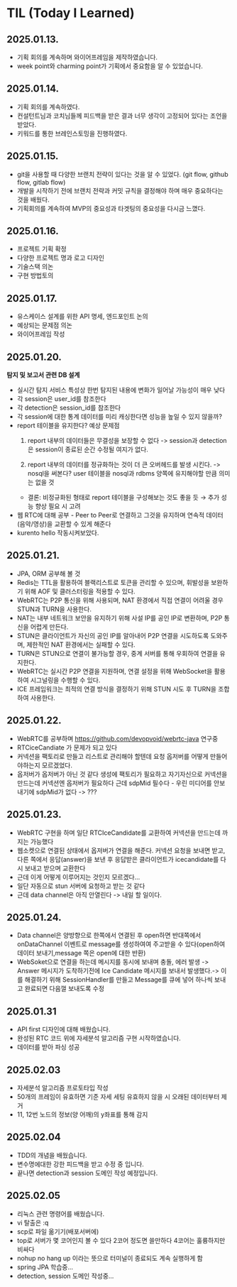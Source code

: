# TIL (Today I Learned)
## 2025.01.13.
 - 기획 회의를 계속하며 와이어프레임을 제작하였습니다.
 - week point와 charming point가 기획에서 중요함을 알 수 있었습니다.

## 2025.01.14.
 - 기획 회의를 계속하였다.
 - 컨설턴트님과 코치님들께 피드백을 받은 결과 너무 생각이 고정되어 있다는 조언을 받았다.
 - 키워드를 통한 브레인스토밍을 진행하였다.

## 2025.01.15.
 - git을 사용할 때 다양한 브랜치 전략이 있다는 것을 알 수 있었다. (git flow, github flow, gitlab flow)
 - 개발을 시작하기 전에 브랜치 전략과 커밋 규칙을 결정해야 하며 매우 중요하다는 것을 배웠다.
 - 기획회의를 계속하여 MVP의 중요성과 타겟팅의 중요성을 다시금 느꼈다.

## 2025.01.16.
 - 프로젝트 기획 확정
 - 다양한 프로젝트 명과 로고 디자인
 - 기술스택 의논
 - 구현 방법토의

## 2025.01.17.
 - 유스케이스 설계를 위한 API 명세, 엔드포인트 논의
 - 예상되는 문제점 의논
 - 와이어프레임 작성

## 2025.01.20.
 **탐지 및 보고서 관련 DB 설계**
 - 실시간 탐지 서비스 특성상 한번 탐지된 내용에 변화가 일어날 가능성이 매우 낮다
 - 각 session은 user_id를 참조한다
 - 각 detection은 session_id를 참조한다
 - 각 session에 대한 통계 데이터를 미리 캐싱한다면 성능을 높일 수 있지 않을까?
 - report 테이블을 유지한다?
    예상 문제점
    1. report 내부의 데이터들은 무결성을 보장할 수 없다
    -> session과 detection은 session이 종료된 순간 수정될 여지가 없다.
       
    2. report 내부의 데이터를 정규화하는 것이 더 큰 오버헤드를 발생 시킨다.
    -> nosql을 써본다? user 테이블을 nosql과 rdbms 양쪽에 유지해야할 만큼 의미는 없을 것    
    - 결론: 비정규화된 형태로 report 테이블을 구성해보는 것도 좋을 듯 → 추가 성능 향상 필요 시 고려
 - 웹 RTC에 대해 공부 - Peer to Peer로 연결하고 그것을 유지하며 연속적 데이터(음악/영상)을 교환할 수 있게 해준다
 - kurento hello 작동시켜보았다.

## 2025.01.21.
 - JPA, ORM 공부해 볼 것
 - Redis는 TTL을 활용하여 블랙리스트로 토큰을 관리할 수 있으며, 휘발성을 보완하기 위해 AOF 및 클러스터링을 적용할 수 있다.
 - WebRTC는 P2P 통신을 위해 사용되며, NAT 환경에서 직접 연결이 어려울 경우 STUN과 TURN을 사용한다.
 - NAT는 내부 네트워크 보안을 유지하기 위해 사설 IP를 공인 IP로 변환하며, P2P 통신을 어렵게 만든다.
 - STUN은 클라이언트가 자신의 공인 IP를 알아내어 P2P 연결을 시도하도록 도와주며, 제한적인 NAT 환경에서는 실패할 수 있다.
 - TURN은 STUN으로 연결이 불가능할 경우, 중계 서버를 통해 우회하여 연결을 유지한다.
 - WebRTC는 실시간 P2P 연결을 지원하며, 연결 설정을 위해 WebSocket을 활용하여 시그널링을 수행할 수 있다.
 - ICE 프레임워크는 최적의 연결 방식을 결정하기 위해 STUN 시도 후 TURN을 조합하여 사용한다.

## 2025.01.22.
 - WebRTC를 공부하며 https://github.com/devopvoid/webrtc-java 연구중
 - RTCiceCandiate 가 문제가 되고 있다
 - 커넥션을 팩토리로 만들고 리스트로 관리해야 할텐데 요청 옵저버를 어떻게 만들어야하는지 모르겠었다.
 - 옵저버가 옵저버가 아닌 것 같다 생성에 팩토리가 필요하고 자기자신으로 커넥션을 만드는데 커넥션엔 옵저버가 필요하다 근데 sdpMid 필수다 - 우린 미디어를 안보내기에 sdpMid가 없다 -> ???

## 2025.01.23.
 - WebRTC 구현을 하며 일단 RTCIceCandidate를 교환하여 커넥션을 만드는데 까지는 가능했다
 - 웹소켓으로 연결된 상태에서 옵저버가 연결을 해준다. 커넥션 요청을 보내면 받고, 다른 쪽에서 응답(answer)을 보낸 후 응답받은 클라이언트가 icecandidate를 다시 보내고 받으며 교환한다
 - 근데 이게 어떻게 이루어지는 것인지 모르겠다...
 - 일단 자동으로 stun 서버에 요청하고 받는 것 같다
 - 근데 data channel은 아직 안열린다 -> 내일 할 일이다.

## 2025.01.24.
 - Data channel은 양방향으로 한쪽에서 연결된 후 open하면 반대쪽에서 onDataChannel 이벤트로 message를 생성하여여 주고받을 수 있다(open하여 데이터 보내기,message 쪽은 open에 대한 반환)
 - WebSoket으로 연결을 하는데 메시지를 동시에 보내며 충돌, 에러 발생 -> Answer 메시지가 도착하기전에 Ice Candidate 메시지를 보내서 발생했다.-> 이를 해결하기 위해 SessionHandler를 만들고 Message를 큐에 넣어 하나씩 보내고 완료되면 다음껄 보내도록 수정

## 2025.01.31
 - API first 디자인에 대해 배웠습니다.
 - 완성된 RTC 코드 위에 자세분석 알고리즘 구현 시작하였습니다.
 - 데이터를 받아 파싱 성공

## 2025.02.03
 - 자세분석 알고리즘 프로토타입 작성
 - 50개의 프레임이 유효하면 기준 자세 세팅 유효하지 않을 시 오래된 데이터부터 제거
 - 11, 12번 노드의 정보(양 어깨)의 y좌표를 통해 감지

## 2025.02.04
 - TDD의 개념을 배웠습니다.
 - 변수명에대한 강한 피드백을 받고 수정 중 입니다.
 - 끝나면 detection과 session 도메인 작성 예정입니다.

## 2025.02.05
 - 리눅스 관련 명령어를 배웠습니다.
  - vi 탈출은 :q<enter>
  - scp로 파일 옮기기(배포서버에)
  - top로 서버가 몇 코어인지 볼 수 있다 2코어 정도면 쓸만하다 4코어는 훌륭하지만 비싸다
  - nohup no hang up 이라는 뜻으로 터미널이 종료되도 계속 실행하게 함
 - spring JPA 학습중...
 - detection, session 도메인 작성중...
